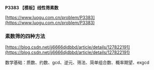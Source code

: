 **P3383 【模板】线性筛素数**

[https://www.luogu.com.cn/problem/P3383](https://www.luogu.com.cn/problem/P3383)

### 素数筛的四种方法

[https://blog.csdn.net/jj6666djdbbd/article/details/127822191](https://blog.csdn.net/jj6666djdbbd/article/details/127822191)

数学基础：质数、约数、gcd、逆元、筛法、简单组合数、概率期望、exgcd